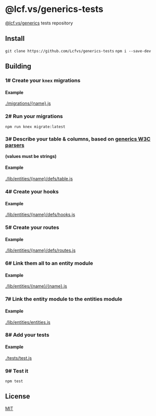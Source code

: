# @lcf.vs/generics-tests

[@lcf.vs/generics](https://github.com/Lcfvs/generics) tests repository


## Install

`git clone https://github.com/Lcfvs/generics-tests`
`npm i --save-dev`


## Building


### 1# Create your `knex` migrations

#### Example
[./migrations/{name}.js](./migrations/events.js)


### 2# Run your migrations

`npm run knex migrate:latest`


### 3# Describe your table & columns, based on [generics W3C parsers](https://github.com/Lcfvs/generics/tree/master/lib/validation/parsers/w3c)

**(values must be strings)**

#### Example
[./lib/entities/{name}/defs/table.js](./lib/entities/events/defs/table.js)


### 4# Create your hooks

#### Example
[./lib/entities/{name}/defs/hooks.js](./lib/entities/events/defs/hooks.js)


### 5# Create your routes

#### Example
[./lib/entities/{name}/defs/routes.js](./lib/entities/events/defs/routes.js)


### 6# Link them all to an entity module

#### Example
[./lib/entities/{name}/{name}.js](./lib/entities/events/events.js)


### 7# Link the entity module to the entities module

#### Example
[./lib/entities/entities.js](./lib/entities/entities.js)


### 8# Add your tests

#### Example
[./tests/test.js](./tests/test.js)


### 9# Test it

`npm test`


## License

[MIT](./LICENSE)
